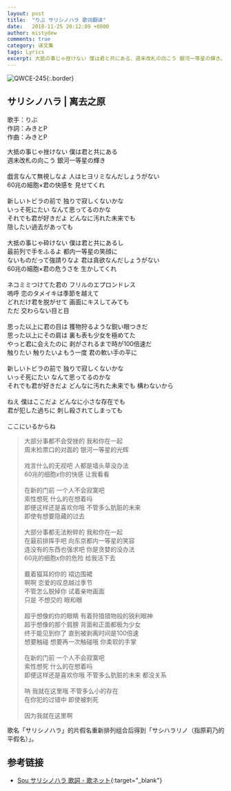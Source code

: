 ```yaml
---
layout: post
title:  "りぶ サリシノハラ 歌词翻译"
date:   2018-11-25 20:12:09 +0800
author: mistydew
comments: true
category: 译文集
tags: Lyrics
excerpt: 大抵の事じゃ挫けない 僕は君と共にある、週末改札の向こう 銀河一等星の輝き。
---
```

![QWCE-245](https://mistydew.github.io/assets/images/cover/misc/QWCE-245.jpg){:.border}

## サリシノハラ | 离去之原

歌手：りぶ<br>
作詞：みきとP<br>
作曲：みきとP

<div class="lyric-original">
<p>
大抵の事じゃ挫けない 僕は君と共にある<br>
週末改札の向こう 銀河一等星の輝き<br>
<br>
戯言なんて無視しなよ 人はヒヨリミなんだしょうがない<br>
60兆の細胞×君の快感を 見せてくれ<br>
<br>
新しいトビラの前で 独りで寂しくないかな<br>
いっそ死にたい なんて思ってるのかな<br>
それでも君が好きだよ どんなに汚れた未来でも<br>
隠したい過去があっても<br>
<br>
大抵の事じゃ砕けない 僕は君と共にあるし<br>
最前列で手をふるよ 都内一等星の笑顔に<br>
ないものだって強請りなよ 君は貪欲なんだしょうがない<br>
60兆の細胞×君の危うさを 生かしてくれ<br>
<br>
ネコミミつけてた君の フリルのエプロンドレス<br>
嗚呼 恋のタメイキは季節を越えて<br>
どれだけ君を脱がせて 画面にキスしてみても<br>
ただ 交わらない目と目<br>
<br>
思った以上に君の目は 獲物狩るような鋭い眼つきだ<br>
思った以上にその肩は 裏も表も少女を極めてた<br>
やっと君に会えたのに 剥がされるまで時が100倍速だ<br>
触りたい 触りたいよもう一度 君の軟い手の平に<br>
<br>
新しいトビラの前で 独りで寂しくないかな<br>
いっそ死にたい なんて思ってるのかな<br>
それでも君が好きだよ どんなに汚れた未来でも 構わないから<br>
<br>
ねえ 僕はここだよ どんなに小さな存在でも<br>
君が犯した過ちに 刺し殺されてしまっても<br>
<br>
ここにいるからね
</p>
</div>

<div class="lyric-translation">
<blockquote>
大部分事都不会受挫的 我和你在一起<br>
周末检票口的对面的 银河一等星的光辉<br>
<br>
戏言什么的无视吧 人都是墙头草没办法<br>
60兆的细胞x你的快感 让我看看<br>
<br>
在新的门前 一个人不会寂寞吧<br>
索性想死 什么的在想着吗<br>
即便这样还是喜欢你哦 不管多么肮脏的未来<br>
即使有想要隐藏的过去<br>
<br>
大部分事都无法粉碎的 我和你在一起<br>
在最前排挥手吧 向东京都内一等星的笑容<br>
连没有的东西也强求吧 你是贪婪的没办法<br>
60兆的细胞x你的危险 给我活下去<br>
<br>
戴着猫耳的你的 褶边围裙<br>
啊啊 恋爱的叹息越过季节<br>
不管怎么脱掉你 试着亲吻画面<br>
只是 不想交的 眼和眼<br>
<br>
超乎想像的你的眼睛 有着狩猎猎物般的锐利眼神<br>
超乎想像的那个肩膀 背面和正面都极为少女<br>
终于能见到你了 直到被剥离时间是100倍速<br>
想要触碰 想要再一次触碰哦 你柔软的手掌<br>
<br>
在新的门前 一个人不会寂寞吧<br>
索性想死 什么的在想着吗<br>
即便这样还是喜欢你哦 不管多么肮脏的未来 都没关系<br>
<br>
呐 我就在这里哦 不管多么小的存在<br>
在你犯的过错中 即使被刺死<br>
<br>
因为我就在这里啊
</blockquote>
</div>

歌名「サリシノハラ」的片假名重新排列组合后得到「サシハラリノ（指原莉乃的平假名）」。

## 参考链接

* [Sou サリシノハラ 歌詞 - 歌ネット](https://www.uta-net.com/song/229186){:target="_blank"}
